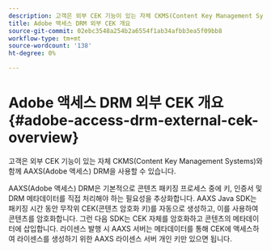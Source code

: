 ```yaml
---
description: 고객은 외부 CEK 기능이 있는 자체 CKMS(Content Key Management Systems)와 함께 AAXS(Adobe 액세스) DRM을 사용할 수 있습니다.
title: Adobe 액세스 DRM 외부 CEK 개요
source-git-commit: 02ebc3548a254b2a6554f1ab34afbb3ea5f09bb8
workflow-type: tm+mt
source-wordcount: '138'
ht-degree: 0%

---
```


# Adobe 액세스 DRM 외부 CEK 개요 {#adobe-access-drm-external-cek-overview}

고객은 외부 CEK 기능이 있는 자체 CKMS(Content Key Management Systems)와 함께 AAXS(Adobe 액세스) DRM을 사용할 수 있습니다.

AAXS(Adobe 액세스) DRM은 기본적으로 콘텐츠 패키징 프로세스 중에 키, 인증서 및 DRM 메타데이터를 직접 처리해야 하는 필요성을 추상화합니다. AAXS Java SDK는 패키징 시간 동안 무작위 CEK(콘텐츠 암호화 키)를 자동으로 생성하고, 이를 사용하여 콘텐츠를 암호화합니다. 그런 다음 SDK는 CEK 자체를 암호화하고 콘텐츠의 메타데이터에 삽입합니다. 라이센스 발행 시 AAXS 서버는 메타데이터를 통해 CEK에 액세스하여 라이센스를 생성하기 위한 AAXS 라이센스 서버 개인 키만 있으면 됩니다.
